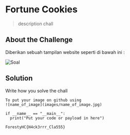 # Fortune Cookies
> description chall

## About the Challenge
Diberikan sebuah tampilan website seperti di bawah ini :

![Soal](images/Soal.png)

## Solution
Write how you solve the chall

```shell
To put your image on github using
![name_of_image](images/name_of_image.jpg)
```

```shell
if __name__ == "__main__":
  print("Put your code or payload in here")
```

```
ForestyHC{H4ck3rrr_Cla555}
```
